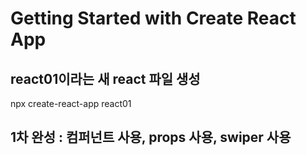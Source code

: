 # Getting Started with Create React App
   
## react01이라는 새 react 파일 생성   
npx create-react-app react01   

## 1차 완성 : 컴퍼넌트 사용, props 사용, swiper 사용